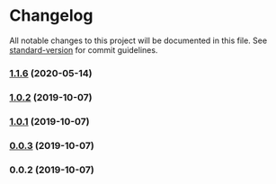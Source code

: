 # Changelog

All notable changes to this project will be documented in this file. See [standard-version](https://github.com/conventional-changelog/standard-version) for commit guidelines.

### [1.1.6](https://gitlab.com/ledgit/krabber/compare/v1.1.5...v1.1.6) (2020-05-14)

### [1.0.2](https://github.com/ledgitbe/krabber/compare/v1.0.1...v1.0.2) (2019-10-07)



### [1.0.1](https://github.com/ledgitbe/krabber/compare/v0.0.3...v1.0.1) (2019-10-07)



### [0.0.3](https://github.com/ledgitbe/krabber/compare/v0.0.2...v0.0.3) (2019-10-07)



### 0.0.2 (2019-10-07)
